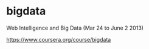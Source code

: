 bigdata
============

Web Intelligence and Big Data (Mar 24 to June 2 2013)

https://www.coursera.org/course/bigdata
